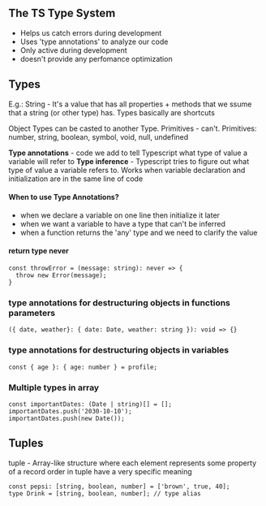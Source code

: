 ## The TS Type System
- Helps us catch errors during development
- Uses 'type annotations' to analyze our code
- Only active during development
- doesn't provide any perfomance optimization

## Types
E.g.: String - It's a value that has all properties + methods that we ssume that a string (or other type) has.
Types basically are shortcuts

Object Types can be casted to another Type. Primitives - can't.
Primitives: number, string, boolean, symbol, void, null, undefined

**Type annotations** - code we add to tell Typescript what type of value a variable will refer to
**Type inference** - Typescript tries to figure out what type of value a variable refers to. Works when variable declaration and initialization are in the same line of code

#### When to use Type Annotations?
- when we declare a variable on one line then initialize it later
- when we want a variable to have a type that can't be inferred
- when a function returns the 'any' type and we need to clarify the value

#### return type never
```
const throwError = (message: string): never => {
  throw new Error(message);
}
```

### type annotations for destructuring objects in functions parameters
```
({ date, weather}: { date: Date, weather: string }): void => {}
```

### type annotations for destructuring objects in variables
```
const { age }: { age: number } = profile; 
```

### Multiple types in array
```
const importantDates: (Date | string)[] = [];
importantDates.push('2030-10-10');
importantDates.push(new Date());
```

## Tuples
tuple - Array-like structure where each element represents some property of a record
order in tuple have a very specific meaning
```
const pepsi: [string, boolean, number] = ['brown', true, 40];
type Drink = [string, boolean, number]; // type alias
```
